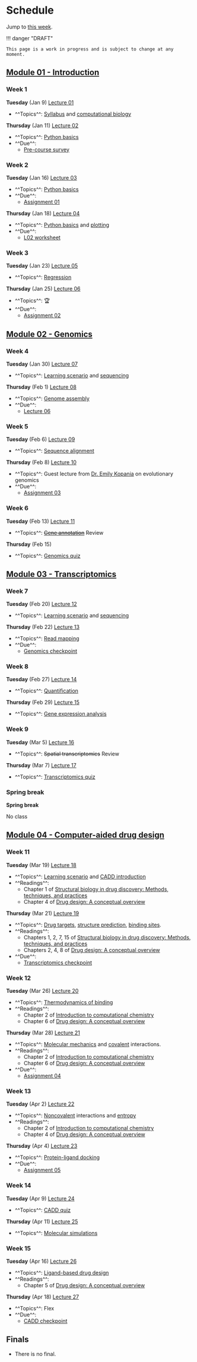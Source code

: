 # Schedule

Jump to [this week](#week-11).

!!! danger "DRAFT"

    This page is a work in progress and is subject to change at any moment.

## [Module 01 - Introduction][module 01]

### Week 1

**Tuesday** (Jan 9) [Lecture 01](../../lectures/01/)

-   ^^Topics^^: [Syllabus](/syllabus) and [computational biology](/modules/intro/comp-bio)

**Thursday** (Jan 11) [Lecture 02](../../lectures/02/)

-   ^^Topics^^: [Python basics](/modules/intro/python-basics)
-   ^^Due^^:
    -   [Pre-course survey][pre-course-survey]

### Week 2

**Tuesday** (Jan 16) [Lecture 03](../../lectures/03/)

-   ^^Topics^^: [Python basics](/modules/intro/python-basics)
-   ^^Due^^:
    -   [Assignment 01](/assessments/assignments/01/)

**Thursday** (Jan 18) [Lecture 04](../../lectures/04/)

-   ^^Topics^^: [Python basics](/modules/intro/python-basics) and [plotting](/modules/intro/plotting)
-   ^^Due^^:
    -   [L02 worksheet](/lectures/02/l02_bacteria_pop/)

### Week 3

**Tuesday** (Jan 23) [Lecture 05](../../lectures/05/)

-   ^^Topics^^: [Regression](/modules/intro/regression)

**Thursday** (Jan 25) [Lecture 06](../../lectures/06/)

-   ^^Topics^^: 🏆
-   ^^Due^^:
    -   [Assignment 02](/assessments/assignments/02/)

## [Module 02 - Genomics][module 02]

### Week 4

**Tuesday** (Jan 30) [Lecture 07](../../lectures/07/)

-   ^^Topics^^: [Learning scenario](/modules/genomics/learning-scenario) and [sequencing](https://omics.crumblearn.org/sequencing/dna/)

**Thursday** (Feb 1)  [Lecture 08](../../lectures/08/)

-   ^^Topics^^: [Genome assembly](https://omics.crumblearn.org/genomics/assembly/)
-   ^^Due^^:
    -   [Lecture 06](/biosc1540/lectures/06/)

### Week 5

**Tuesday** (Feb 6) [Lecture 09](../../lectures/09/)

-   ^^Topics^^: [Sequence alignment](https://omics.crumblearn.org/alignment/)

**Thursday** (Feb 8) [Lecture 10](../../lectures/10/)

-   ^^Topics^^: Guest lecture from [Dr. Emily Kopania](https://ekopania.github.io/) on evolutionary genomics
-   ^^Due^^:
    -   [Assignment 03](/assessments/assignments/03/)

### Week 6

**Tuesday** (Feb 13) [Lecture 11](../../lectures/11/)

-   ^^Topics^^: ~~[Gene annotation](https://omics.crumblearn.org/genomics/annotation/)~~ Review

**Thursday** (Feb 15)

-   ^^Topics^^: [Genomics quiz](/assessments/quizzes/genomics/)

## [Module 03 - Transcriptomics][module 03]

### Week 7

**Tuesday** (Feb 20) [Lecture 12](../../lectures/12/)

-   ^^Topics^^: [Learning scenario](/modules/transcriptomics/learning-scenario) and [sequencing](https://omics.crumblearn.org/sequencing/rna/)

**Thursday** (Feb 22) [Lecture 13](../../lectures/13/)

-   ^^Topics^^: [Read mapping](https://omics.crumblearn.org/transcriptomics/mapping/)
-   ^^Due^^:
    -   [Genomics checkpoint](/assessments/checkpoints/genomics)

### Week 8

**Tuesday** (Feb 27)  [Lecture 14](../../lectures/14/)

-   ^^Topics^^: [Quantification](https://omics.crumblearn.org/transcriptomics/rna-quant/)

**Thursday** (Feb 29)  [Lecture 15](../../lectures/15/)

-   ^^Topics^^: [Gene expression analysis](https://omics.crumblearn.org/transcriptomics/ge/)

### Week 9

**Tuesday** (Mar 5) [Lecture 16](../../lectures/16/)

-   ^^Topics^^: ~~Spatial transcriptomics~~ Review

**Thursday** (Mar 7) [Lecture 17](../../lectures/17/)

-   ^^Topics^^: [Transcriptomics quiz](/assessments/quizzes/transcriptomics/)

### Spring break

**Spring break**

No class

## [Module 04 - Computer-aided drug design][module 04]

### Week 11

**Tuesday** (Mar 19) [Lecture 18](../../lectures/18/)

-   ^^Topics^^: [Learning scenario](/modules/cadd/learning-scenario) and [CADD introduction](https://cadd.crumblearn.org/intro/)
-   ^^Readings^^:
    -   Chapter 1 of [Structural biology in drug discovery: Methods, techniques, and practices][renaud]
    -   Chapter 4 of [Drug design: A conceptual overview][kumar]

**Thursday** (Mar 21) [Lecture 19](../../lectures/19/)

-   ^^Topics^^: [Drug targets](https://cadd.crumblearn.org/sbdd/targets/), [structure prediction](https://cadd.crumblearn.org/sbdd/targets/structure/), [binding sites](https://cadd.crumblearn.org/sbdd/targets/sites/).
-   ^^Readings^^:
    -   Chapters 1, 2, 7, 15 of [Structural biology in drug discovery: Methods, techniques, and practices][renaud]
    -   Chapters 2, 4, 8 of [Drug design: A conceptual overview][kumar]
-   ^^Due^^:
    -   [Transcriptomics checkpoint](/assessments/checkpoints/transcriptomics/)

### Week 12

**Tuesday** (Mar 26) [Lecture 20](../../lectures/20/)

-   ^^Topics^^: [Thermodynamics of binding](https://cadd.crumblearn.org/sbdd/binding/)
-   ^^Readings^^:
    -   Chapter 2 of [Introduction to computational chemistry][jensen]
    -   Chapter 6 of [Drug design: A conceptual overview][kumar]

**Thursday** (Mar 28) [Lecture 21](../../lectures/21/)

-   ^^Topics^^: [Molecular mechanics](https://cadd.crumblearn.org/sbdd/binding/mm/) and [covalent](https://cadd.crumblearn.org/sbdd/binding/covalent/) interactions.
-   ^^Readings^^:
    -   Chapter 2 of [Introduction to computational chemistry][jensen]
    -   Chapter 6 of [Drug design: A conceptual overview][kumar]
-   ^^Due^^:
    -   [Assignment 04](/assessments/assignments/04/)

### Week 13

**Tuesday** (Apr 2) [Lecture 22](../../lectures/22/)

-   ^^Topics^^: [Noncovalent](https://cadd.crumblearn.org/sbdd/binding/noncovalent/) interactions and [entropy](https://cadd.crumblearn.org/sbdd/binding/entropy/)
-   ^^Readings^^:
    -   Chapter 2 of [Introduction to computational chemistry][jensen]
    -   Chapter 4 of [Drug design: A conceptual overview][kumar]

**Thursday** (Apr 4) [Lecture 23](../../lectures/23/)

-   ^^Topics^^: [Protein-ligand docking](https://cadd.crumblearn.org/sbdd/docking/)
-   ^^Due^^:
    -   [Assignment 05](/assessments/assignments/05/)

### Week 14

**Tuesday** (Apr 9) [Lecture 24](../../lectures/24/)

-   ^^Topics^^: [CADD quiz](/assessments/quizzes/cadd/)

**Thursday** (Apr 11) [Lecture 25](../../lectures/26/)

-   ^^Topics^^: [Molecular simulations](https://cadd.crumblearn.org/sbdd/sims/)

### Week 15

**Tuesday** (Apr 16) [Lecture 26](../../lectures/26/)

-   ^^Topics^^: [Ligand-based drug design](https://cadd.crumblearn.org/lbdd/)
-   ^^Readings^^:
    -   Chapter 5 of [Drug design: A conceptual overview][kumar]

**Thursday** (Apr 18) [Lecture 27](../../lectures/27/)

-   ^^Topics^^: Flex
-   ^^Due^^:
    -   [CADD checkpoint](/assessments/checkpoints/cadd/)

## Finals

-   There is no final.

<!-- LINKS -->

[module 01]: /modules/intro
[module 02]: /modules/genomics
[module 03]: /modules/transcriptomics
[module 04]: /modules/cadd
[module 05]: /modules/simulations
[pre-course-survey]: https://teachingsurvey.pitt.edu/pittbpi/GenerateTaskLink.aspx?projectid=dccc4f35-39e1-40ab-98c6-f240551b9383&taskid=225SVM&tasktype=SVM&groupid=cfb49821-1863-45c6-bbed-5bf12392eaa2&subjectid=AgAAAI4x1b1ZpSmCg9GO7+UzeKr3nx27RTY2A5TzxGcH6AxuCkekDY2s4vL+cYzNISIXzzsgP6XpFONx8XPimy5+GVo=&conditionid=&blueuserid=AgAAAPf6iEgusDpry5WXt/eOkHqepaQwc7KHc9yb3VA1jrdfanoXnCjaQjHQi73F/86bw+ooJtvUiUWUoOF/cHTT6pVzhWYDPOwp4BkXg+YBwZVF&authenticationtype=2&versionlanguage=en-US

[kumar]: https://pitt.primo.exlibrisgroup.com/permalink/01PITT_INST/e8h8hp/alma99101958916406236
[renaud]: https://pitt.primo.exlibrisgroup.com/permalink/01PITT_INST/e8h8hp/alma99100435767006236
[jensen]: https://pitt.primo.exlibrisgroup.com/permalink/01PITT_INST/i25aoe/cdi_askewsholts_vlebooks_9781118825983
[zuckerman]: https://pitt.primo.exlibrisgroup.com/permalink/01PITT_INST/i25aoe/cdi_askewsholts_vlebooks_9781420073799
